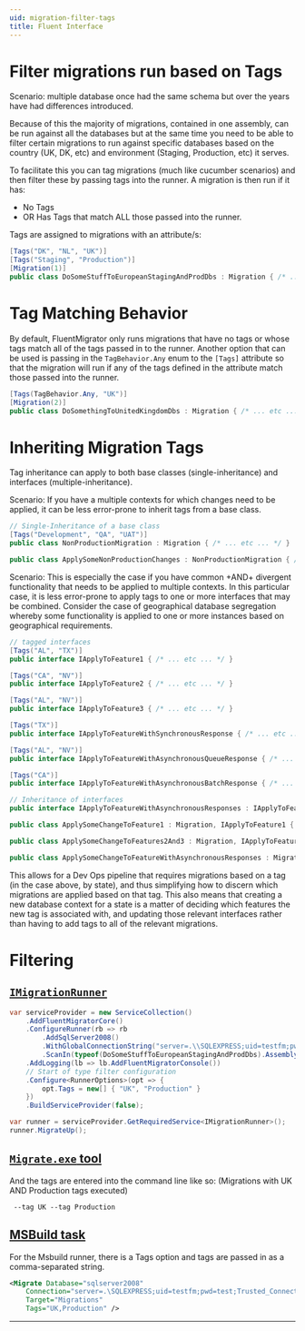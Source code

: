 ```yaml
---
uid: migration-filter-tags
title: Fluent Interface
---
```


# Filter migrations run based on Tags

Scenario: multiple database once had the same schema but over the years have had differences introduced.

Because of this the majority of migrations, contained in one assembly, can be run against all the databases but at the same time you need to be able to filter certain migrations to run against specific databases based on the country (UK, DK, etc) and environment (Staging, Production, etc) it serves.

To facilitate this you can tag migrations (much like cucumber scenarios) and then filter these by passing tags into the runner. A migration is then run if it has:

* No Tags
* OR Has Tags that match ALL those passed into the runner.

Tags are assigned to migrations with an attribute/s:

```cs
[Tags("DK", "NL", "UK")]
[Tags("Staging", "Production")]
[Migration(1)]
public class DoSomeStuffToEuropeanStagingAndProdDbs : Migration { /* ... etc ... */ }
```

# Tag Matching Behavior

By default, FluentMigrator only runs migrations that have no tags or whose tags match all of the tags passed in to the runner.  Another option that can be used is passing in the `TagBehavior.Any` enum to the `[Tags]` attribute so that the migration will run if any of the tags defined in the attribute match those passed into the runner.

```cs
[Tags(TagBehavior.Any, "UK")]
[Migration(2)]
public class DoSomethingToUnitedKingdomDbs : Migration { /* ... etc ... */ }
```

# Inheriting Migration Tags

Tag inheritance can apply to both base classes (single-inheritance) and interfaces (multiple-inheritance).

Scenario: If you have a multiple contexts for which changes need to be applied, it can be less error-prone to inherit tags from a base class.

```cs
// Single-Inheritance of a base class
[Tags("Development", "QA", "UAT")]
public class NonProductionMigration : Migration { /* ... etc ... */ }

public class ApplySomeNonProductionChanges : NonProductionMigration { /* ... etc ... */ }
```

Scenario: This is especially the case if you have common +AND+ divergent functionality that needs to be applied to multiple contexts. In this particular case, it is less error-prone to apply tags to one or more interfaces that may be combined. Consider the case of geographical database segregation whereby some functionality is applied to one or more instances based on geographical requirements.

```cs
// tagged interfaces
[Tags("AL", "TX")]
public interface IApplyToFeature1 { /* ... etc ... */ }

[Tags("CA", "NV")]
public interface IApplyToFeature2 { /* ... etc ... */ }

[Tags("AL", "NV")]
public interface IApplyToFeature3 { /* ... etc ... */ }

[Tags("TX")]
public interface IApplyToFeatureWithSynchronousResponse { /* ... etc ... */ }

[Tags("AL", "NV")]
public interface IApplyToFeatureWithAsynchronousQueueResponse { /* ... etc ... */ }

[Tags("CA")]
public interface IApplyToFeatureWithAsynchronousBatchResponse { /* ... etc ... */ }

// Inheritance of interfaces
public interface IApplyToFeatureWithAsynchronousResponses : IApplyToFeatureWithAsynchronousBatchResponse, IApplyToFeatureWithAsynchronousQueueResponse { /* ... etc ... */ }

public class ApplySomeChangeToFeature1 : Migration, IApplyToFeature1 { /* ... etc ... */ }

public class ApplySomeChangeToFeatures2And3 : Migration, IApplyToFeature2, IApplyToFeature3 { /* ... etc ... */ }

public class ApplySomeChangeToFeatureWithAsynchronousResponses : Migration, IApplyToFeatureWithAsynchronousResponses { /* ... etc ... */ }
```

This allows for a Dev Ops pipeline that requires migrations based on a tag (in the case above, by state), and thus simplifying how to discern which migrations are applied based on that tag. This also means that creating a new database context for a state is a matter of deciding which features the new tag is associated with, and updating those relevant interfaces rather than having to add tags to all of the relevant migrations.

# Filtering

## [`IMigrationRunner`](#tab/runner-internal)

```cs
var serviceProvider = new ServiceCollection()
    .AddFluentMigratorCore()
    .ConfigureRunner(rb => rb
        .AddSqlServer2008()
        .WithGlobalConnectionString("server=.\\SQLEXPRESS;uid=testfm;pwd=test;Trusted_Connection=yes;database=FluentMigrator")
        .ScanIn(typeof(DoSomeStuffToEuropeanStagingAndProdDbs).Assembly).For.All())
    .AddLogging(lb => lb.AddFluentMigratorConsole())
    // Start of type filter configuration
    .Configure<RunnerOptions>(opt => {
        opt.Tags = new[] { "UK", "Production" }
    })
    .BuildServiceProvider(false);

var runner = serviceProvider.GetRequiredService<IMigrationRunner>();
runner.MigrateUp();
```

## [`Migrate.exe` tool](#tab/runner-external-migrate)

And the tags are entered into the command line like so: (Migrations with UK AND Production tags executed)

<pre><code><migrate.exe command> --tag UK --tag Production</code></pre>

## [MSBuild task](#tab/runner-external-msbuid)

For the Msbuild runner, there is a Tags option and tags are passed in as a comma-separated string.

```xml
<Migrate Database="sqlserver2008"
    Connection="server=.\SQLEXPRESS;uid=testfm;pwd=test;Trusted_Connection=yes;database=FluentMigrator"
	Target="Migrations" 
    Tags="UK,Production" />
```

***
